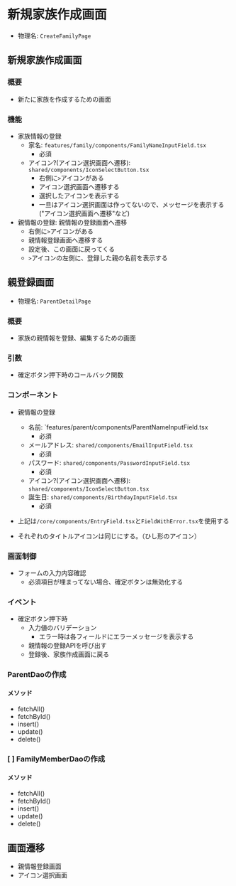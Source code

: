 # 新規家族作成画面
- 物理名: `CreateFamilyPage`

## 新規家族作成画面
### 概要
- 新たに家族を作成するための画面

### 機能
- 家族情報の登録
  - 家名: `features/family/components/FamilyNameInputField.tsx`
    - 必須
  - アイコン?(アイコン選択画面へ遷移): `shared/components/IconSelectButton.tsx`
    - 右側に`>`アイコンがある
    - アイコン選択画面へ遷移する
    - 選択したアイコンを表示する
    - 一旦はアイコン選択画面は作ってないので、メッセージを表示する("アイコン選択画面へ遷移"など)
- 親情報の登録: 親情報の登録画面へ遷移
  - 右側に`>`アイコンがある
  - 親情報登録画面へ遷移する
  - 設定後、この画面に戻ってくる
  - `>`アイコンの左側に、登録した親の名前を表示する


## 親登録画面
- 物理名: `ParentDetailPage`
### 概要
- 家族の親情報を登録、編集するための画面

### 引数
- 確定ボタン押下時のコールバック関数

### コンポーネント
- 親情報の登録
  - 名前: `features/parent/components/ParentNameInputField.tsx
    - 必須
  - メールアドレス: `shared/components/EmailInputField.tsx`
    - 必須
  - パスワード: `shared/components/PasswordInputField.tsx`
    - 必須
  - アイコン?(アイコン選択画面へ遷移): `shared/components/IconSelectButton.tsx`
  - 誕生日: `shared/components/BirthdayInputField.tsx`
    - 必須
- 上記は`/core/components/EntryField.tsx`と`FieldWithError.tsx`を使用する

- それぞれのタイトルアイコンは同じにする。（ひし形のアイコン）

### 画面制御
- フォームの入力内容確認
  - 必須項目が埋まってない場合、確定ボタンは無効化する

### イベント
- 確定ボタン押下時
  - 入力値のバリデーション
    - エラー時は各フィールドにエラーメッセージを表示する
  - 親情報の登録APIを呼び出す
  - 登録後、家族作成画面に戻る

### ParentDaoの作成
#### メソッド
- fetchAll()
- fetchById()
- insert()
- update()
- delete()

### [ ] FamilyMemberDaoの作成
#### メソッド
- fetchAll()
- fetchById()
- insert()
- update()
- delete()

## 画面遷移
- 親情報登録画面
- アイコン選択画面
